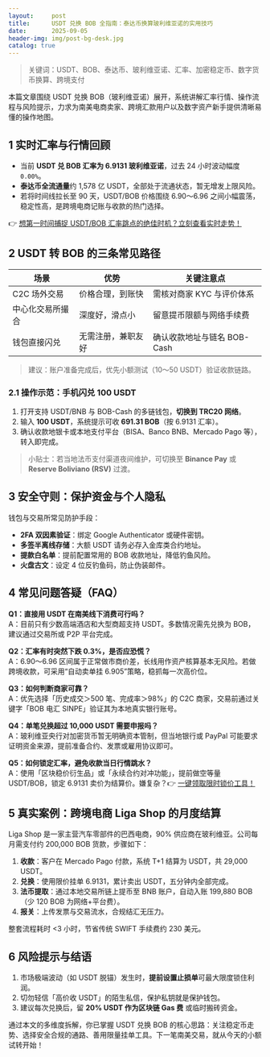```yaml
---
layout:     post
title:      USDT 兑换 BOB 全指南：泰达币换算玻利维亚诺的实用技巧
date:       2025-09-05
header-img: img/post-bg-desk.jpg
catalog: true
---
```


> 关键词：USDT、BOB、泰达币、玻利维亚诺、汇率、加密稳定币、数字货币换算、跨境支付

本篇文章围绕 USDT 兑换 BOB（玻利维亚诺）展开，系统讲解汇率行情、操作流程与风险提示，力求为南美电商卖家、跨境汇款用户以及数字资产新手提供清晰易懂的操作地图。  

## 1 实时汇率与行情回顾

- 当前 **USDT 兑 BOB 汇率为 6.9131 玻利维亚诺**，过去 24 小时波动幅度 `0.00%`。  
- **泰达币全流通量**约 1,578 亿 USDT，全部处于流通状态，暂无增发上限风险。  
- 若将时间线拉长至 90 天，USDT/BOB 价格围绕 6.90～6.96 之间小幅震荡，稳定性高，是跨境电商记账与收款的热门选择。  

👉 [想第一时间捕捉 USDT/BOB 汇率跳点的绝佳时机？立刻查看实时走势！](https://okxdog.com/)

## 2 USDT 转 BOB 的三条常见路径

| 场景 | 优势 | 关键注意点 |
|------|------|------------|
| C2C 场外交易 | 价格合理，到账快 | 需核对商家 KYC 与评价体系 |
| 中心化交易所撮合 | 深度好，滑点小 | 留意提币限额与网络手续费 |
| 钱包直接闪兑 | 无需注册，兼职友好 | 确认收款地址与链名 BOB-Cash |

> 建议：账户准备完成后，优先小额测试（10～50 USDT）验证收款链路。

### 2.1 操作示范：手机闪兑 100 USDT

1. 打开支持 USDT/BNB 与 BOB-Cash 的多链钱包，**切换到 TRC20 网络**。  
2. 输入 **100 USDT**，系统提示可收 **691.31 BOB**（按 6.9131 汇率）。  
3. 确认收款地银卡或本地支付平台（BISA、Banco BNB、Mercado Pago 等），转入即完成。  

> 小贴士：若当地法币支付渠道夜间维护，可切换至 **Binance Pay** 或 **Reserve Boliviano (RSV)** 过渡。

## 3 安全守则：保护资金与个人隐私

钱包与交易所常见防护手段：

- **2FA 双因素验证**：绑定 Google Authenticator 或硬件密钥。  
- **多签半离线存储**：大额 USDT 请务必存入金库类合约地址。  
- **提款白名单**：提前配置常用的 BOB 收款地址，降低钓鱼风险。  
- **火盘古文**：设定 4 位反钓鱼码，防止伪装邮件。  

## 4 常见问题答疑（FAQ）

**Q1：直接用 USDT 在南美线下消费可行吗？**  
A：目前只有少数高端酒店和大型商超支持 USDT。多数情况需先兑换为 BOB，建议通过交易所或 P2P 平台完成。

**Q2：汇率有时突然下跌 0.3%，是否应恐慌？**  
A：6.90～6.96 区间属于正常做市商价差，长线用作资产核算基本无风险。若做跨境收款，可采用“自动卖单挂 6.905”策略，稳抓每一次高价位。

**Q3：如何判断商家可靠？**  
A：优先选择「历史成交＞500 笔、完成率＞98%」的 C2C 商家，交易前通过关键字「BOB 电汇 SINPE」验证其为本地真实银行账号。

**Q4：单笔兑换超过 10,000 USDT 需要申报吗？**  
A：玻利维亚央行对加密货币暂无明确资本管制，但当地银行或 PayPal 可能要求证明资金来源，提前准备合约、发票或雇用协议即可。

**Q5：如何锁定汇率，避免收款当日行情跳水？**  
A：使用「区块稳价衍生品」或「永续合约对冲功能」，提前做空等量 USDT/BOB，锁定 6.9131 卖价为结算价。嫌复杂？👉 [一键领取限时锁价工具！](https://okxdog.com/)

## 5 真实案例：跨境电商 Liga Shop 的月度结算

Liga Shop 是一家主营汽车零部件的巴西电商，90% 供应商在玻利维亚。公司每月需支付约 200,000 BOB 货款，步骤如下：

1. **收款**：客户在 Mercado Pago 付款，系统 T+1 结算为 USDT，共 29,000 USDT。  
2. **兑换**：使用限价挂单 6.9131，累计卖出 USDT，五分钟内全部完成。  
3. **法币提取**：通过本地交易所链上提币至 BNB 账户，自动入账 199,880 BOB（少 120 BOB 为网络+平台费）。  
4. **报关**：上传发票与交易流水，合规结汇无压力。  

整套流程耗时 <3 小时，节省传统 SWIFT 手续费约 230 美元。

## 6 风险提示与结语

1. 市场极端波动（如 USDT 脱锚）发生时，**提前设置止损单**可最大限度锁住利润。  
2. 切勿轻信「高价收 USDT」的陌生私信，保护私钥就是保护钱包。  
3. 建议每次兑换后，留 **20% USDT 作为区块链 Gas 费** 或临时搬砖资金。

通过本文的多维度拆解，你已掌握 USDT 兑换 BOB 的核心思路：关注稳定币走势、选择安全合规的通路、善用限量挂单工具。下一笔南美交易，就从今天的小额试转开始！